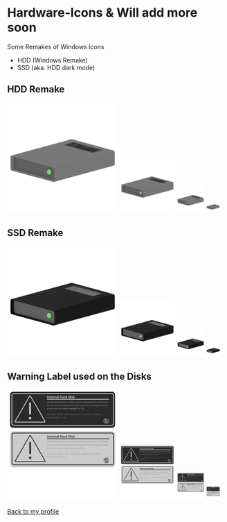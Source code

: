 # Hardware-Icons & Will add more soon
Some Remakes of Windows Icons
+ HDD (Windows Remake)
+ SSD (aka. HDD dark mode)


## HDD Remake
![hdd](https://github.com/L30ZMine/Hardware-Icons/blob/main/HDD/HDD_256.png)
![hdd](https://github.com/L30ZMine/Hardware-Icons/blob/main/HDD/HDD_128.png)
![hdd](https://github.com/L30ZMine/Hardware-Icons/blob/main/HDD/HDD_64.png)
![hdd](https://github.com/L30ZMine/Hardware-Icons/blob/main/HDD/HDD_32.png)

## SSD Remake
![SSD](https://github.com/L30ZMine/Hardware-Icons/blob/main/SSD/SSD_256.png)
![SSD](https://github.com/L30ZMine/Hardware-Icons/blob/main/SSD/SSD_128.png)
![SSD](https://github.com/L30ZMine/Hardware-Icons/blob/main/SSD/SSD_64.png)
![SSD](https://github.com/L30ZMine/Hardware-Icons/blob/main/SSD/SSD_32.png)

## Warning Label used on the Disks

<img width=256px heigh=256px src=https://github.com/L30ZMine/Hardware-Icons/blob/main/Blender%20Labels/Warning%20Labels.png></img>
<img width=128px heigh=128px src=https://github.com/L30ZMine/Hardware-Icons/blob/main/Blender%20Labels/Warning%20Labels.png></img>
<img width=64px heigh=64px src=https://github.com/L30ZMine/Hardware-Icons/blob/main/Blender%20Labels/Warning%20Labels.png></img>
<img width=32px heigh=32px src=https://github.com/L30ZMine/Hardware-Icons/blob/main/Blender%20Labels/Warning%20Labels.png></img>


[Back to my profile](https://www.github.com/l30zmine)
